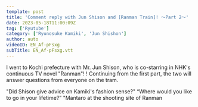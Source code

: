 ```yaml
---
template: post
title: 'Comment reply with Jun Shison and [Ranman Train]! 〜Part 2〜'
date: 2023-05-18T11:00:09Z
tag: ['Ryutube']
category: ['Ryunosuke Kamiki', 'Jun Shishon']
author: auto 
videoID: EN_Af-pFsxg
subTitle: EN_Af-pFsxg.vtt
---
```

I went to Kochi prefecture with Mr. Jun Shison, who is co-starring in NHK's continuous TV novel "Ranman"! !
Continuing from the first part, the two will answer questions from everyone on the tram.

"Did Shison give advice on Kamiki's fashion sense?"
“Where would you like to go in your lifetime?”
"Mantaro at the shooting site of Ranman